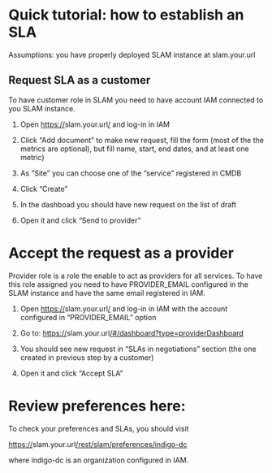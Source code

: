 # Quick tutorial: how to establish an SLA 

Assumptions: you have properly deployed SLAM instance at slam.your.url 

## **Request SLA as a customer**

To have customer role in SLAM you need to have account IAM connected to you SLAM instance. 

1. Open [https://](https://<dockerhost>:<port>/)slam.your.url[/](https://<dockerhost>:<port>/) and log-in in IAM 

1. Click “Add document” to make new request, fill the form \(most of the the metrics are optional\), but fill name, start, end dates, and at least one metric\)
2. As “Site” you can choose one of the “service” registered in CMDB
3. Click “Create”
4. In the dashboad you should have new request on the list of draft
5. Open it and click “Send to provider”

# **Accept the request as a provider**

Provider role is a role the enable to act as providers for all services. To have this role assigned you need to have PROVIDER\_EMAIL configured in the SLAM instance and have the same email registered in IAM. 

1. Open [https://](https://<dockerhost>:<port>/)slam.your.url[/](https://<dockerhost>:<port>/) and log-in in IAM with the account configured in “PROVIDER\_EMAIL” option

2. Go to: [https://](https://<dockerhost>:<port>/)slam.your.url[/](https://<dockerhost>:<port>/)[\#/dashboard?type=providerDashboard](https://10.13.13.3:8443/#/dashboard?type=providerDashboard)

3. You should see new request in “SLAs in negotiations” section \(the one created in previous step by a customer\)

4. Open it and click “Accept SLA”

# **Review preferences here:**

To check your preferences and SLAs, you should visit

[https://](https://<dockerhost>:<port>/rest/slam/preferences/indigo-dc)slam.your.url[/](https://<dockerhost>:<port>/)[rest/slam/preferences/indigo-dc](https://<dockerhost>:<port>/rest/slam/preferences/indigo-dc)

where indigo-dc is an organization configured in IAM.






